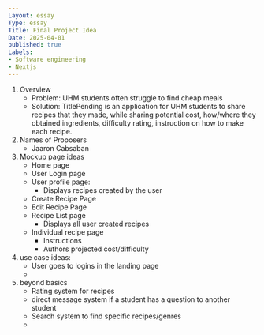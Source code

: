 ```yaml
---
Layout: essay
Type: essay
Title: Final Project Idea
Date: 2025-04-01
published: true
Labels: 
- Software engineering
- Nextjs
---
```


1. Overview
   - Problem: UHM students often struggle to find cheap meals
   - Solution: TitlePending is an application for UHM students to share recipes that they made, while sharing potential cost, how/where they   obtained ingredients, difficulty rating, instruction on how to make each recipe.
2. Names of Proposers
   - Jaaron Cabsaban
3. Mockup page ideas
   - Home page
   - User Login page
   - User profile page:
     - Displays recipes created by the user
   - Create Recipe Page
   - Edit Recipe Page
   - Recipe List page
     - Displays all user created recipes
   - Individual recipe page
     - Instructions
     - Authors projected cost/difficulty
4. use case ideas:
   - User goes to logins in the landing page
   - 
5. beyond basics
   - Rating system for recipes
   - direct message system if a student has a question to another student
   - Search system to find specific recipes/genres
   - 
